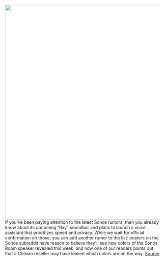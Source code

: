 <img src='https://cdn.vox-cdn.com/thumbor/NEUfYqwXEV7OwVftQab0WMT7aZ4=/0x0:1188x806/1200x800/filters:focal(358x320:548x510)/cdn.vox-cdn.com/uploads/chorus_image/image/70848821/sonos_roam_green.5.jpg' width='700px' /><br/>
If you've been paying attention to the latest Sonos rumors, then you already know about its upcoming “Ray” soundbar and plans to launch a voice assistant that prioritizes speed and privacy. While we wait for official confirmation on those, you can add another rumor to the list: posters on the Sonos subreddit have reason to believe they'll see new colors of the Sonos Roam speaker revealed this week, and now one of our readers points out that a  Chilean reseller may have leaked which colors are on the way.
<a href='https://www.theverge.com/2022/5/9/23063538/sonos-roam-color-leak-email-portable-outdoor-speaker'> Source <a/>